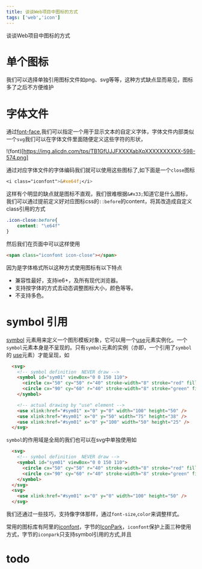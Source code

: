 ```yaml
---
title: 谈谈Web项目中图标的方式
tags: ['web','icon']
---
```


谈谈Web项目中图标的方式

# 单个图标

我们可以选择单独引用图标文件如png、svg等等，这种方式缺点显而易见，图标多了之后不方便维护
# 字体文件
通过[font-face](https://developer.mozilla.org/zh-CN/docs/Web/CSS/@font-face),我们可以指定一个用于显示文本的自定义字体，字体文件内部类似一个`svg`我们可以在字体文件里面随便定义这些字符的形状，

!(font)[https://img.alicdn.com/tps/TB1GfUJJFXXXXabXpXXXXXXXXXX-598-574.png]

通过对应字体文件的字体编码我们就可以使用这些图标了,如下面是一个`close`图标

```css
<i class="iconfont">&#xe64f;</i>
```

这样有个明显的缺点就是图标不直观，我们很难根据`&#x33;`知道它是什么图标，我们可以通过提前定义好对应图标css的`::before`的content，将其改造成自定义class引用的方式

```css
.icon-close:before{
	content: "\e64f"
}
```

然后我们在页面中可以这样使用

```html
<span class="iconfont icon-close"></span>
```

因为是字体格式所以这种方式使用图标有以下特点

- 兼容性最好，支持ie6+，及所有现代浏览器。
- 支持按字体的方式去动态调整图标大小，颜色等等。
- 不支持多色。

# symbol 引用

[symbol](https://developer.mozilla.org/zh-CN/docs/Web/SVG/Element/symbol) 元素用来定义一个图形模板对象，它可以用一个[use](https://developer.mozilla.org/zh-CN/docs/Web/SVG/Element/use)元素实例化。一个`symbol`元素本身是不呈现的。只有`symbol`元素的实例（亦即，一个引用了`symbol`的 [use](https://developer.mozilla.org/zh-CN/docs/Web/SVG/Element/use)元素）才能呈现，如

```html
  <svg>
    <!-- symbol definition  NEVER draw -->
    <symbol id="sym01" viewBox="0 0 150 110">
      <circle cx="50" cy="50" r="40" stroke-width="8" stroke="red" fill="red" />
      <circle cx="90" cy="60" r="40" stroke-width="8" stroke="green" fill="white" />
    </symbol>

    <!-- actual drawing by "use" element -->
    <use xlink:href="#sym01" x="0" y="0" width="100" height="50" />
    <use xlink:href="#sym01" x="0" y="50" width="75" height="38" />
    <use xlink:href="#sym01" x="0" y="100" width="50" height="25" />
  </svg>
```

`symbol`的作用域是全局的我们也可以在svg中单独使用如

```html
  <svg>
    <!-- symbol definition  NEVER draw -->
    <symbol id="sym01" viewBox="0 0 150 110">
      <circle cx="50" cy="50" r="40" stroke-width="8" stroke="red" fill="red" />
      <circle cx="90" cy="60" r="40" stroke-width="8" stroke="green" fill="white" />
    </symbol>
  </svg>
  <svg>
    <use xlink:href="#sym01" x="0" y="0" width="100" height="50" />
  </svg>
```

我们还通过一些技巧，支持像字体那样，通过`font-size`,`color`来调整样式。



常用的图标库有阿里的[iconfont](https://www.iconfont.cn/)，字节的[IconPark](https://iconpark.oceanengine.com/)，`iconfont`保护上面三种使用方式，字节的`iconpark`只支持symbol引用的方式,并且



# todo

